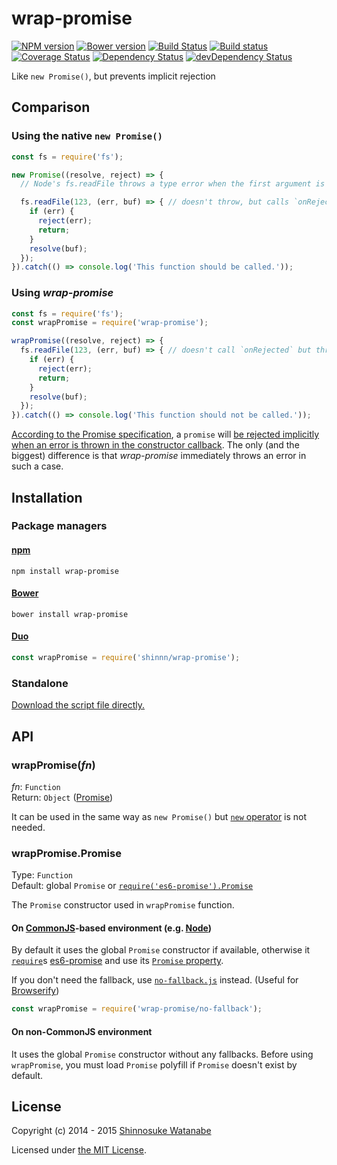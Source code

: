 # wrap-promise

[![NPM version](https://img.shields.io/npm/v/wrap-promise.svg)](https://www.npmjs.com/package/wrap-promise)
[![Bower version](https://img.shields.io/bower/v/wrap-promise.svg)](https://github.com/shinnn/wrap-promise/releases)
[![Build Status](https://travis-ci.org/shinnn/wrap-promise.svg?branch=master)](https://travis-ci.org/shinnn/wrap-promise)
[![Build status](https://ci.appveyor.com/api/projects/status/hs2fbpxk34gbteub?svg=true)](https://ci.appveyor.com/project/ShinnosukeWatanabe/wrap-promise)
[![Coverage Status](https://img.shields.io/coveralls/shinnn/wrap-promise.svg?label=cov)](https://coveralls.io/r/shinnn/wrap-promise)
[![Dependency Status](https://img.shields.io/david/shinnn/wrap-promise.svg?label=deps)](https://david-dm.org/shinnn/wrap-promise)
[![devDependency Status](https://img.shields.io/david/dev/shinnn/wrap-promise.svg?label=devDeps)](https://david-dm.org/shinnn/wrap-promise#info=devDependencies)

Like `new Promise()`, but prevents implicit rejection

## Comparison

### Using the native `new Promise()`

```javascript
const fs = require('fs');

new Promise((resolve, reject) => {
  // Node's fs.readFile throws a type error when the first argument is not a string.

  fs.readFile(123, (err, buf) => { // doesn't throw, but calls `onRejected` function
    if (err) {
      reject(err);
      return;
    }
    resolve(buf);
  });
}).catch(() => console.log('This function should be called.'));
```

### Using *wrap-promise*

```javascript
const fs = require('fs');
const wrapPromise = require('wrap-promise');

wrapPromise((resolve, reject) => {
  fs.readFile(123, (err, buf) => { // doesn't call `onRejected` but throws immediately
    if (err) {
      reject(err);
      return;
    }
    resolve(buf);
  });
}).catch(() => console.log('This function should not be called.'));
```

[According to the Promise specification](https://github.com/domenic/promises-unwrapping/blob/2a942729249c2490507a1ae6c9a24f8fa11a98e4/reference-implementation/lib/testable-implementation.js#L293-L297), a `promise` will [be rejected implicitly when an error is thrown in the constructor callback](http://www.html5rocks.com/en/tutorials/es6/promises/#toc-exceptions-and-promises). The only (and the biggest) difference is that *wrap-promise* immediately throws an error in such a case.

## Installation

### Package managers

#### [npm](https://www.npmjs.com/)

```
npm install wrap-promise
```

#### [Bower](http://bower.io/)

```
bower install wrap-promise
```

#### [Duo](http://duojs.org/)

```javascript
const wrapPromise = require('shinnn/wrap-promise');
```

### Standalone

[Download the script file directly.](https://raw.githubusercontent.com/shinnn/wrap-promise/master/wrap-promise.js)

## API

### wrapPromise(*fn*)

*fn*: `Function`  
Return: `Object` ([Promise](https://promisesaplus.com/))

It can be used in the same way as `new Promise()` but [`new` operator](http://www.ecma-international.org/ecma-262/5.1/#sec-11.2.2) is not needed.

### wrapPromise.Promise

Type: `Function`  
Default: global `Promise` or [`require('es6-promise').Promise`](https://github.com/jakearchibald/es6-promise#nodejs)

The `Promise` constructor used in `wrapPromise` function.

#### On [CommonJS](http://www.commonjs.org/)-based environment (e.g. [Node](https://nodejs.org/))

By default it uses the global `Promise` constructor if available, otherwise it [`require`](http://nodejs.org/api/globals.html#globals_require)s [es6-promise](https://github.com/jakearchibald/es6-promise) and use its [`Promise` property](https://github.com/jakearchibald/es6-promise#nodejs).

If you don't need the fallback, use [`no-fallback.js`](https://github.com/shinnn/wrap-promise/blob/master/no-fallback.js) instead. (Useful for [Browserify](http://browserify.org/))

```javascript
const wrapPromise = require('wrap-promise/no-fallback');
```

#### On non-CommonJS environment

It uses the global `Promise` constructor without any fallbacks. Before using `wrapPromise`, you must load `Promise` polyfill if `Promise` doesn't exist by default.

## License

Copyright (c) 2014 - 2015 [Shinnosuke Watanabe](https://github.com/shinnn)

Licensed under [the MIT License](./LICENSE).
